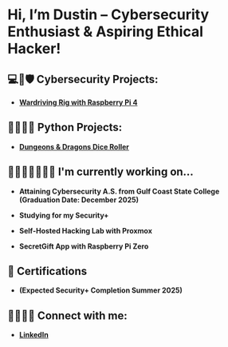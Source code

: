 <h1>Hi, I’m Dustin – Cybersecurity Enthusiast & Aspiring Ethical Hacker!

<h2>💻🔑🛡 Cybersecurity Projects:</h2>

- <b>[Wardriving Rig with Raspberry Pi 4](https://github.com/dustinGodfrey/wardriver)</b>


<h2>🧑🏻‍💻🐍 Python Projects:</h2>

- <b>[Dungeons & Dragons Dice Roller](https://github.com/dustinGodfrey/dndroller)</b>


<h2>🧑🏻‍💻📓✍🏻💡 I'm currently working on...</h2>

- <b>Attaining Cybersecurity A.S. from Gulf Coast State College (Graduation Date: December 2025)</b>

- <b>Studying for my Security+</b>

- <b>Self-Hosted Hacking Lab with Proxmox</b>

- <b>SecretGift App with Raspberry Pi Zero</b>
 

<h2>📃 Certifications</h2>

- <b>(Expected Security+ Completion Summer 2025)</b>


<h2>👥🙋🏻‍♂️ Connect with me:</h2>

- <b>[LinkedIn](https://www.linkedin.com/in/dustingodfrey/)</b>
